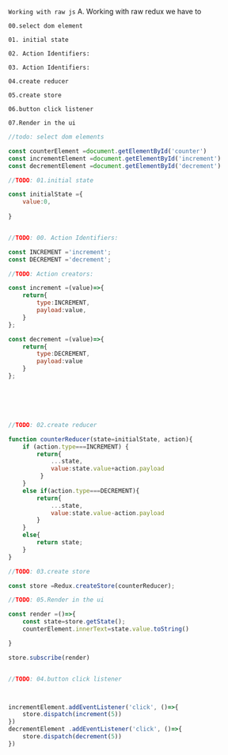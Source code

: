 `Working with raw js` 
A. Working with raw redux  we have to 

    00.select dom element

    01. initial state
    
    02. Action Identifiers:

    03. Action Identifiers:

    04.create reducer

    05.create store

    06.button click listener

    07.Render in the ui
    

```js
//todo: select dom elements

const counterElement =document.getElementById('counter')
const incrementElement =document.getElementById('increment')
const decrementElement =document.getElementById('decrement')

//TODO: 01.initial state

const initialState ={
    value:0,
   
}


//TODO: 00. Action Identifiers:

const INCREMENT ='increment';
const DECREMENT ='decrement';

//TODO: Action creators:

const increment =(value)=>{
    return{
        type:INCREMENT,
        payload:value,
    }
};

const decrement =(value)=>{
    return{
        type:DECREMENT,
        payload:value
    }
};






//TODO: 02.create reducer

function counterReducer(state=initialState, action){
    if (action.type===INCREMENT) {
        return{
            ...state,
            value:state.value+action.payload
         }
    }
    else if(action.type===DECREMENT){
        return{
            ...state,
            value:state.value-action.payload
        }
    } 
    else{
        return state;
    }
}

//TODO: 03.create store

const store =Redux.createStore(counterReducer);

//TODO: 05.Render in the ui

const render =()=>{
    const state=store.getState();
    counterElement.innerText=state.value.toString()

}

store.subscribe(render)


//TODO: 04.button click listener



incrementElement.addEventListener('click', ()=>{
    store.dispatch(increment(5))
})
decrementElement .addEventListener('click', ()=>{
    store.dispatch(decrement(5))
})


```
